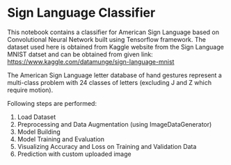 # Sign Language Classifier 

This notebook contains a classifier for American Sign Language based on Convolutional Neural Network built using Tensorflow framework.
The dataset used here is obtained from Kaggle website from the Sign Language MNIST datset and can be obtained from given link: https://www.kaggle.com/datamunge/sign-language-mnist

The American Sign Language letter database of hand gestures represent a multi-class problem with 24 classes of letters (excluding J and Z which require motion).

Following steps are performed:
1. Load Dataset
2. Preprocessing and Data Augmentation (using ImageDataGenerator)
3. Model Building
4. Model Training and Evaluation
5. Visualizing Accuracy and Loss on Training and Validation Data
6. Prediction with custom uploaded image